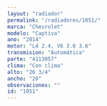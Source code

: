 ```yaml
---
layout: "radiador"
permalink: "/radiadores/1051/"
marca: "Chevrolet"
modelo: "Captiva"
ano: "2014"
motor: "L4 2.4, V6 3.0 3.6"
transmision: "Automática"
parte: "4113057"
clima: "Con clima"
alto: "26 3/4"
ancho: "20"
observaciones: ""
id: "1051"
---
```


